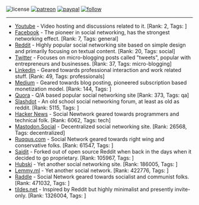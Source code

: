 ![license](https://img.shields.io/github/license/prahladyeri/siterank-stats.svg)
[![patreon](https://img.shields.io/badge/Patreon-brown.svg?logo=patreon)](https://www.patreon.com/prahladyeri)
[![paypal](https://img.shields.io/badge/PayPal-blue.svg?logo=paypal)](https://www.paypal.com/cgi-bin/webscr?cmd=_s-xclick&hosted_button_id=JM8FUXNFUK6EU)
[![follow](https://img.shields.io/twitter/follow/prahladyeri.svg?style=social)](https://twitter.com/prahladyeri)

---
- [Youtube](https://www.youtube.com/) - Video hosting and discussions related to it. [Rank: 2, Tags: ]
- [Facebook](https://www.facebook.com/) - The pioneer in social networking, has the strongest networking effect. [Rank: 7, Tags: general]
- [Reddit](https://www.reddit.com) - Highly popular social networking site based on simple design and primarily focusing on textual content. [Rank: 20, Tags: social]
- [Twitter](https://twitter.com/) - Focuses on micro-blogging posts called "tweets", popular with entrepreneurs and businesses. [Rank: 37, Tags: micro-blogging]
- [Linkedin](https://www.linkedin.com/) - Geared towards professional interaction and work related stuff. [Rank: 49, Tags: professionals]
- [Medium](https://medium.com/) - Geared towards blog posting, pioneered subscription based monetization model. [Rank: 144, Tags: ]
- [Quora](https://www.quora.com/) - Q/A based popular social networking site [Rank: 373, Tags: qa]
- [Slashdot](https://slashdot.org/) - An old school social networking forum, at least as old as reddit. [Rank: 5115, Tags: ]
- [Hacker News](https://news.ycombinator.com) - Social Newtwork geared towards programmers and technical folk. [Rank: 6062, Tags: tech]
- [Mastodon.Social](https://mastodon.social/) - Decentralized social networking site. [Rank: 26568, Tags: decentralized]
- [Ruqqus.com](https://ruqqus.com/) - Social Network geared towards right wing and conservative folks. [Rank: 61547, Tags: ]
- [Saidit](https://saidit.net/) - Forked out of open source Reddit when back in the days when it decided to go proprietary. [Rank: 105967, Tags: ]
- [Hubski](https://hubski.com/) - Yet another social networking site. [Rank: 186005, Tags: ]
- [Lemmy.ml](https://lemmy.ml/) - Yet another social network. [Rank: 422776, Tags: ]
- [Raddle](https://raddle.me/) - Social Network geared towards socialist and communist folks. [Rank: 471032, Tags: ]
- [tildes.net](https://tildes.net/) - Inspired by Reddit but highly minimalist and presently invite-only. [Rank: 1326004, Tags: ]

